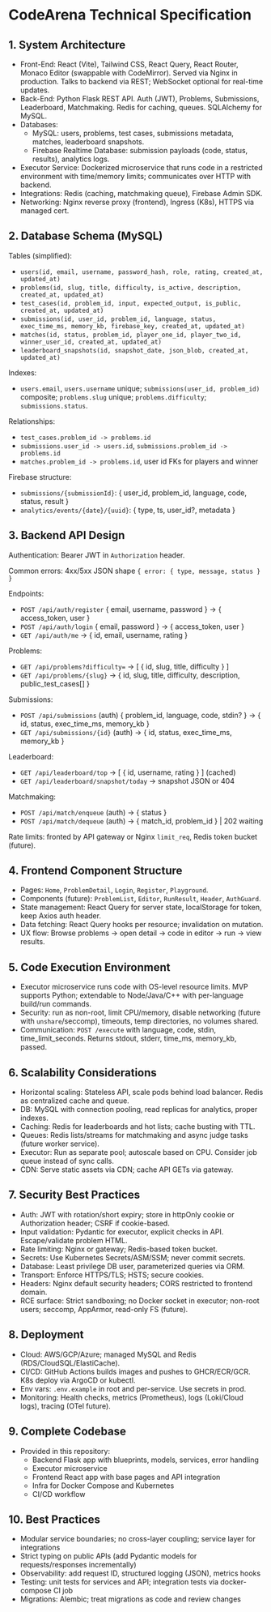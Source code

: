 # CodeArena Technical Specification

## 1. System Architecture

- Front-End: React (Vite), Tailwind CSS, React Query, React Router, Monaco Editor (swappable with CodeMirror). Served via Nginx in production. Talks to backend via REST; WebSocket optional for real-time updates.
- Back-End: Python Flask REST API. Auth (JWT), Problems, Submissions, Leaderboard, Matchmaking. Redis for caching, queues. SQLAlchemy for MySQL.
- Databases:
	- MySQL: users, problems, test cases, submissions metadata, matches, leaderboard snapshots.
	- Firebase Realtime Database: submission payloads (code, status, results), analytics logs.
- Executor Service: Dockerized microservice that runs code in a restricted environment with time/memory limits; communicates over HTTP with backend.
- Integrations: Redis (caching, matchmaking queue), Firebase Admin SDK.
- Networking: Nginx reverse proxy (frontend), Ingress (K8s), HTTPS via managed cert.

## 2. Database Schema (MySQL)

Tables (simplified):
- `users(id, email, username, password_hash, role, rating, created_at, updated_at)`
- `problems(id, slug, title, difficulty, is_active, description, created_at, updated_at)`
- `test_cases(id, problem_id, input, expected_output, is_public, created_at, updated_at)`
- `submissions(id, user_id, problem_id, language, status, exec_time_ms, memory_kb, firebase_key, created_at, updated_at)`
- `matches(id, status, problem_id, player_one_id, player_two_id, winner_user_id, created_at, updated_at)`
- `leaderboard_snapshots(id, snapshot_date, json_blob, created_at, updated_at)`

Indexes:
- `users.email`, `users.username` unique; `submissions(user_id, problem_id)` composite; `problems.slug` unique; `problems.difficulty`; `submissions.status`.

Relationships:
- `test_cases.problem_id -> problems.id`
- `submissions.user_id -> users.id`, `submissions.problem_id -> problems.id`
- `matches.problem_id -> problems.id`, user id FKs for players and winner

Firebase structure:
- `submissions/{submissionId}`: { user_id, problem_id, language, code, status, result }
- `analytics/events/{date}/{uuid}`: { type, ts, user_id?, metadata }

## 3. Backend API Design

Authentication: Bearer JWT in `Authorization` header.

Common errors: 4xx/5xx JSON shape `{ error: { type, message, status } }`

Endpoints:
- `POST /api/auth/register` { email, username, password } -> { access_token, user }
- `POST /api/auth/login` { email, password } -> { access_token, user }
- `GET /api/auth/me` -> { id, email, username, rating }

Problems:
- `GET /api/problems?difficulty=` -> [ { id, slug, title, difficulty } ]
- `GET /api/problems/{slug}` -> { id, slug, title, difficulty, description, public_test_cases[] }

Submissions:
- `POST /api/submissions` (auth) { problem_id, language, code, stdin? } -> { id, status, exec_time_ms, memory_kb }
- `GET /api/submissions/{id}` (auth) -> { id, status, exec_time_ms, memory_kb }

Leaderboard:
- `GET /api/leaderboard/top` -> [ { id, username, rating } ] (cached)
- `GET /api/leaderboard/snapshot/today` -> snapshot JSON or 404

Matchmaking:
- `POST /api/match/enqueue` (auth) -> { status }
- `POST /api/match/dequeue` (auth) -> { match_id, problem_id } | 202 waiting

Rate limits: fronted by API gateway or Nginx `limit_req`, Redis token bucket (future).

## 4. Frontend Component Structure

- Pages: `Home`, `ProblemDetail`, `Login`, `Register`, `Playground`.
- Components (future): `ProblemList`, `Editor`, `RunResult`, `Header`, `AuthGuard`.
- State management: React Query for server state, localStorage for token, keep Axios auth header.
- Data fetching: React Query hooks per resource; invalidation on mutation.
- UX flow: Browse problems -> open detail -> code in editor -> run -> view results.

## 5. Code Execution Environment

- Executor microservice runs code with OS-level resource limits. MVP supports Python; extendable to Node/Java/C++ with per-language build/run commands.
- Security: run as non-root, limit CPU/memory, disable networking (future with `unshare`/seccomp), timeouts, temp directories, no volumes shared.
- Communication: `POST /execute` with language, code, stdin, time_limit_seconds. Returns stdout, stderr, time_ms, memory_kb, passed.

## 6. Scalability Considerations

- Horizontal scaling: Stateless API, scale pods behind load balancer. Redis as centralized cache and queue.
- DB: MySQL with connection pooling, read replicas for analytics, proper indexes.
- Caching: Redis for leaderboards and hot lists; cache busting with TTL.
- Queues: Redis lists/streams for matchmaking and async judge tasks (future worker service).
- Executor: Run as separate pool; autoscale based on CPU. Consider job queue instead of sync calls.
- CDN: Serve static assets via CDN; cache API GETs via gateway.

## 7. Security Best Practices

- Auth: JWT with rotation/short expiry; store in httpOnly cookie or Authorization header; CSRF if cookie-based.
- Input validation: Pydantic for executor, explicit checks in API. Escape/validate problem HTML.
- Rate limiting: Nginx or gateway; Redis-based token bucket.
- Secrets: Use Kubernetes Secrets/ASM/SSM; never commit secrets.
- Database: Least privilege DB user, parameterized queries via ORM.
- Transport: Enforce HTTPS/TLS; HSTS; secure cookies.
- Headers: Nginx default security headers; CORS restricted to frontend domain.
- RCE surface: Strict sandboxing; no Docker socket in executor; non-root users; seccomp, AppArmor, read-only FS (future).

## 8. Deployment

- Cloud: AWS/GCP/Azure; managed MySQL and Redis (RDS/CloudSQL/ElastiCache).
- CI/CD: GitHub Actions builds images and pushes to GHCR/ECR/GCR. K8s deploy via ArgoCD or kubectl.
- Env vars: `.env.example` in root and per-service. Use secrets in prod.
- Monitoring: Health checks, metrics (Prometheus), logs (Loki/Cloud logs), tracing (OTel future).

## 9. Complete Codebase

- Provided in this repository:
	- Backend Flask app with blueprints, models, services, error handling
	- Executor microservice
	- Frontend React app with base pages and API integration
	- Infra for Docker Compose and Kubernetes
	- CI/CD workflow

## 10. Best Practices

- Modular service boundaries; no cross-layer coupling; service layer for integrations
- Strict typing on public APIs (add Pydantic models for requests/responses incrementally)
- Observability: add request ID, structured logging (JSON), metrics hooks
- Testing: unit tests for services and API; integration tests via docker-compose CI job
- Migrations: Alembic; treat migrations as code and review changes